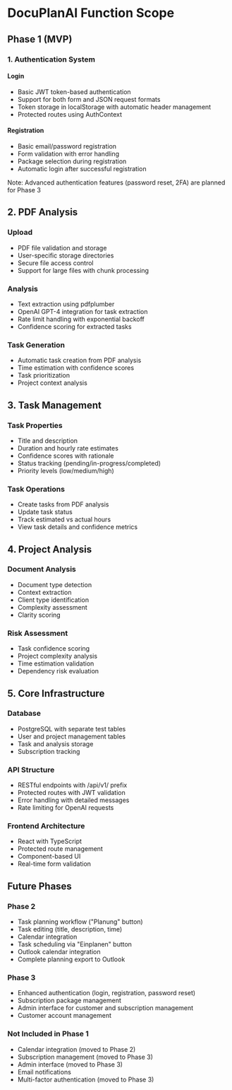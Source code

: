 # DocuPlanAI Function Scope

## Phase 1 (MVP)
### 1. Authentication System
#### Login
- Basic JWT token-based authentication
- Support for both form and JSON request formats
- Token storage in localStorage with automatic header management
- Protected routes using AuthContext

#### Registration
- Basic email/password registration
- Form validation with error handling
- Package selection during registration
- Automatic login after successful registration

Note: Advanced authentication features (password reset, 2FA) are planned for Phase 3

## 2. PDF Analysis
### Upload
- PDF file validation and storage
- User-specific storage directories
- Secure file access control
- Support for large files with chunk processing

### Analysis
- Text extraction using pdfplumber
- OpenAI GPT-4 integration for task extraction
- Rate limit handling with exponential backoff
- Confidence scoring for extracted tasks

### Task Generation
- Automatic task creation from PDF analysis
- Time estimation with confidence scores
- Task prioritization
- Project context analysis

## 3. Task Management
### Task Properties
- Title and description
- Duration and hourly rate estimates
- Confidence scores with rationale
- Status tracking (pending/in-progress/completed)
- Priority levels (low/medium/high)

### Task Operations
- Create tasks from PDF analysis
- Update task status
- Track estimated vs actual hours
- View task details and confidence metrics

## 4. Project Analysis
### Document Analysis
- Document type detection
- Context extraction
- Client type identification
- Complexity assessment
- Clarity scoring

### Risk Assessment
- Task confidence scoring
- Project complexity analysis
- Time estimation validation
- Dependency risk evaluation

## 5. Core Infrastructure
### Database
- PostgreSQL with separate test tables
- User and project management tables
- Task and analysis storage
- Subscription tracking

### API Structure
- RESTful endpoints with /api/v1/ prefix
- Protected routes with JWT validation
- Error handling with detailed messages
- Rate limiting for OpenAI requests

### Frontend Architecture
- React with TypeScript
- Protected route management
- Component-based UI
- Real-time form validation

## Future Phases

### Phase 2
- Task planning workflow ("Planung" button)
- Task editing (title, description, time)
- Calendar integration
- Task scheduling via "Einplanen" button
- Outlook calendar integration
- Complete planning export to Outlook

### Phase 3
- Enhanced authentication (login, registration, password reset)
- Subscription package management
- Admin interface for customer and subscription management
- Customer account management

### Not Included in Phase 1
- Calendar integration (moved to Phase 2)
- Subscription management (moved to Phase 3)
- Admin interface (moved to Phase 3)
- Email notifications
- Multi-factor authentication (moved to Phase 3)
